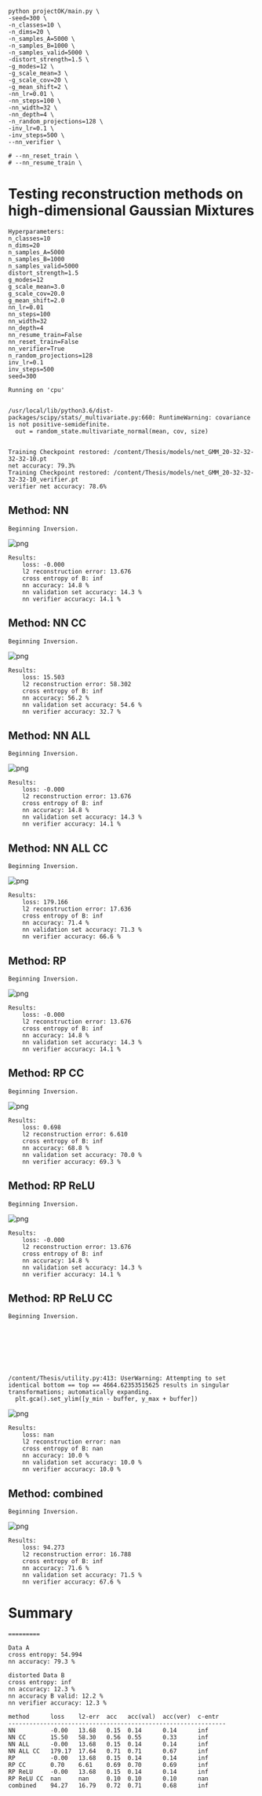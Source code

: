

```
python projectOK/main.py \
-seed=300 \
-n_classes=10 \
-n_dims=20 \
-n_samples_A=5000 \
-n_samples_B=1000 \
-n_samples_valid=5000 \
-distort_strength=1.5 \
-g_modes=12 \
-g_scale_mean=3 \
-g_scale_cov=20 \
-g_mean_shift=2 \
-nn_lr=0.01 \
-nn_steps=100 \
-nn_width=32 \
-nn_depth=4 \
-n_random_projections=128 \
-inv_lr=0.1 \
-inv_steps=500 \
--nn_verifier \

# --nn_reset_train \
# --nn_resume_train \
```

# Testing reconstruction methods on high-dimensional Gaussian Mixtures
    
    Hyperparameters:
    n_classes=10
    n_dims=20
    n_samples_A=5000
    n_samples_B=1000
    n_samples_valid=5000
    distort_strength=1.5
    g_modes=12
    g_scale_mean=3.0
    g_scale_cov=20.0
    g_mean_shift=2.0
    nn_lr=0.01
    nn_steps=100
    nn_width=32
    nn_depth=4
    nn_resume_train=False
    nn_reset_train=False
    nn_verifier=True
    n_random_projections=128
    inv_lr=0.1
    inv_steps=500
    seed=300
    
    Running on 'cpu'


    /usr/local/lib/python3.6/dist-packages/scipy/stats/_multivariate.py:660: RuntimeWarning: covariance is not positive-semidefinite.
      out = random_state.multivariate_normal(mean, cov, size)


    Training Checkpoint restored: /content/Thesis/models/net_GMM_20-32-32-32-32-10.pt
    net accuracy: 79.3%
    Training Checkpoint restored: /content/Thesis/models/net_GMM_20-32-32-32-32-10_verifier.pt
    verifier net accuracy: 78.6%
## Method: NN
    Beginning Inversion.





    



![png](https://raw.githubusercontent.com/willisk/Thesis/master/figures/README/README_7_5.png)


    Results:
    	loss: -0.000
    	l2 reconstruction error: 13.676
    	cross entropy of B: inf
    	nn accuracy: 14.8 %
    	nn validation set accuracy: 14.3 %
    	nn verifier accuracy: 14.1 %
## Method: NN CC
    Beginning Inversion.





    



![png](https://raw.githubusercontent.com/willisk/Thesis/master/figures/README/README_7_9.png)


    Results:
    	loss: 15.503
    	l2 reconstruction error: 58.302
    	cross entropy of B: inf
    	nn accuracy: 56.2 %
    	nn validation set accuracy: 54.6 %
    	nn verifier accuracy: 32.7 %
## Method: NN ALL
    Beginning Inversion.





    



![png](https://raw.githubusercontent.com/willisk/Thesis/master/figures/README/README_7_13.png)


    Results:
    	loss: -0.000
    	l2 reconstruction error: 13.676
    	cross entropy of B: inf
    	nn accuracy: 14.8 %
    	nn validation set accuracy: 14.3 %
    	nn verifier accuracy: 14.1 %
## Method: NN ALL CC
    Beginning Inversion.





    



![png](https://raw.githubusercontent.com/willisk/Thesis/master/figures/README/README_7_17.png)


    Results:
    	loss: 179.166
    	l2 reconstruction error: 17.636
    	cross entropy of B: inf
    	nn accuracy: 71.4 %
    	nn validation set accuracy: 71.3 %
    	nn verifier accuracy: 66.6 %
## Method: RP
    Beginning Inversion.





    



![png](https://raw.githubusercontent.com/willisk/Thesis/master/figures/README/README_7_21.png)


    Results:
    	loss: -0.000
    	l2 reconstruction error: 13.676
    	cross entropy of B: inf
    	nn accuracy: 14.8 %
    	nn validation set accuracy: 14.3 %
    	nn verifier accuracy: 14.1 %
## Method: RP CC
    Beginning Inversion.





    



![png](https://raw.githubusercontent.com/willisk/Thesis/master/figures/README/README_7_25.png)


    Results:
    	loss: 0.698
    	l2 reconstruction error: 6.610
    	cross entropy of B: inf
    	nn accuracy: 68.8 %
    	nn validation set accuracy: 70.0 %
    	nn verifier accuracy: 69.3 %
## Method: RP ReLU
    Beginning Inversion.





    



![png](https://raw.githubusercontent.com/willisk/Thesis/master/figures/README/README_7_29.png)


    Results:
    	loss: -0.000
    	l2 reconstruction error: 13.676
    	cross entropy of B: inf
    	nn accuracy: 14.8 %
    	nn validation set accuracy: 14.3 %
    	nn verifier accuracy: 14.1 %
## Method: RP ReLU CC
    Beginning Inversion.





    


    /content/Thesis/utility.py:413: UserWarning: Attempting to set identical bottom == top == 4664.62353515625 results in singular transformations; automatically expanding.
      plt.gca().set_ylim([y_min - buffer, y_max + buffer])



![png](https://raw.githubusercontent.com/willisk/Thesis/master/figures/README/README_7_34.png)


    Results:
    	loss: nan
    	l2 reconstruction error: nan
    	cross entropy of B: nan
    	nn accuracy: 10.0 %
    	nn validation set accuracy: 10.0 %
    	nn verifier accuracy: 10.0 %
## Method: combined
    Beginning Inversion.





    



![png](https://raw.githubusercontent.com/willisk/Thesis/master/figures/README/README_7_38.png)


    Results:
    	loss: 94.273
    	l2 reconstruction error: 16.788
    	cross entropy of B: inf
    	nn accuracy: 71.6 %
    	nn validation set accuracy: 71.5 %
    	nn verifier accuracy: 67.6 %
    
# Summary
    =========
    
    Data A
    cross entropy: 54.994
    nn accuracy: 79.3 %
    
    distorted Data B
    cross entropy: inf
    nn accuracy: 12.3 %
    nn accuracy B valid: 12.2 %
    nn verifier accuracy: 12.3 %
    
    method      loss    l2-err  acc   acc(val)  acc(ver)  c-entr  
    --------------------------------------------------------------
    NN          -0.00   13.68   0.15  0.14      0.14      inf     
    NN CC       15.50   58.30   0.56  0.55      0.33      inf     
    NN ALL      -0.00   13.68   0.15  0.14      0.14      inf     
    NN ALL CC   179.17  17.64   0.71  0.71      0.67      inf     
    RP          -0.00   13.68   0.15  0.14      0.14      inf     
    RP CC       0.70    6.61    0.69  0.70      0.69      inf     
    RP ReLU     -0.00   13.68   0.15  0.14      0.14      inf     
    RP ReLU CC  nan     nan     0.10  0.10      0.10      nan     
    combined    94.27   16.79   0.72  0.71      0.68      inf     


